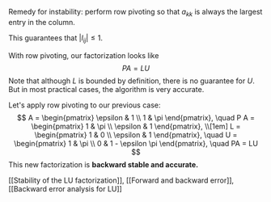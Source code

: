 Remedy for instability: perform row pivoting so that $a_{kk}$ is always the largest entry in the column.

This guarantees that $|l_{ij}| \le 1$.

With row pivoting, our factorization looks like
$$
PA = LU
$$
Note that although $L$ is bounded by definition, there is no guarantee for $U$. But in most practical cases, the algorithm is very accurate.

Let's apply row pivoting to our previous case:
$$
A =
\begin{pmatrix}
\epsilon & 1 \\
1 & \pi
\end{pmatrix}, \quad
P A =
\begin{pmatrix}
1 & \pi \\
\epsilon & 1
\end{pmatrix}, 
\\[1em]
L = \begin{pmatrix}
1 & 0 \\ \epsilon & 1
\end{pmatrix}, \quad
U = \begin{pmatrix}
1 & \pi \\ 0 & 1 - \epsilon \pi
\end{pmatrix}, \quad PA = LU
$$
This new factorization is **backward stable and accurate.**

[[Stability of the LU factorization]], [[Forward and backward error]], [[Backward error analysis for LU]]